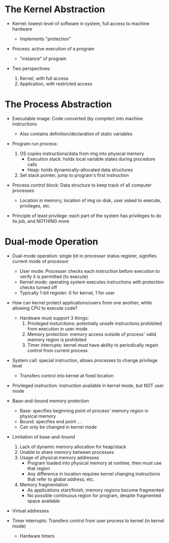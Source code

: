 # The Kernel Abstraction
- Kernel: lowest-level of software in system, full access to machine hardware
    - Implements "protection"

- Process: active execution of a program 
    - "instance" of program

- Two perspectives:
    1. Kernel, with full access
    2. Application, with restricted access


# The Process Abstraction
- Executable image: Code converted (by compiler) into machine instructions
    - Also contains definition/declaration of static variables

- Program run process:
    1. OS copies instructions/data from img into physical memory
        - Execution stack: holds local variable states during procedure calls
        - Heap: holds dynamically-allocated data structures
    2. Set stack pointer, jump to program's first instruction

- Process control block: Data structure to keep track of all computer processes
    - Location in memory, location of img on disk, user asked to execute, privileges, etc.

- Principle of least privilege: each part of the system has privileges to do its job, and NOTHING more


# Dual-mode Operation
- Dual-mode operation: single bit in processer status register, signifies current mode of processor
    - User mode: Processer checks each instruction before execution to verify it is permitted (to execute)
    - Kernel mode: operating system executes instructions with protection checks turned off
    - Typically 1-bit register: 0 for kernel, 1 for user

- How can kernel protect applications/users from one another, while allowing CPU to execute code?
    - Hardware must support 3 things:
        1. Privileged insturctions: potentially unsafe instructions prohibited from execution in user mode
        2. Memory protection: memory access outside of process' valid memory region is prohibited
        3. Timer interrupts: kernel must have ability to periodically regain control from current process

- System call: special instruction, allows processes to change privilege level
    - Transfers control into kernel at fixed location

- Privileged instruction: instruction available in kernel mode, but NOT user mode

- Base-and-bound memory protection
    - Base: specifies beginning point of process' memory region in physical memory
    - Bound: specifies end point ...
    - Can only be changed in kernel mode

- Limitation of base-and-bound
    1. Lack of dynamic memory allocation for heap/stack
    2. Unable to share memory between processes
    3. Usage of physical memory addresses
        - Program loaded into physical memory at runtime, then must use that region
        - Any difference in location requires kernel changing instructions that refer to global address, etc.
    4. Memory fragmentation
        - As applications start/finish, memory regions become fragmented
        - No possible continuous region for program, despite fragmented space available

- Virtual addresses

- Timer interrupts: Transfers control from user process to kernel (in kernel mode)
    - Hardware timers

